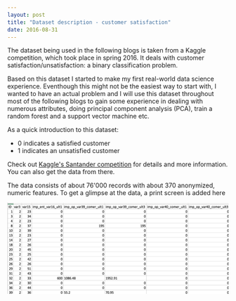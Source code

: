 ```yaml
---
layout: post
title: "Dataset description - customer satisfaction"
date: 2016-08-31
---
```


The dataset being used in the following blogs is taken from a Kaggle competition, which took place in spring 2016. It deals with customer satisfaction/unsatisfaction: a binary classification problem. 

Based on this dataset I started to make my first real-world data science experience. Eventhough this might not be the easiest way to start with, I wanted to have an actual problem and I will use this dataset throughout most of the following blogs to gain some experience in dealing with numerous attributes, doing principal component analysis (PCA), train a random forest and a support vector machine etc. 

As a quick introduction to this dataset:       
     
- 0 indicates a satisfied customer
- 1 indicates an unsatisfied customer      
     
Check out [Kaggle's Santander competition](https://www.kaggle.com/c/santander-customer-satisfaction) for details and more information. You can also get the data from there. 

The data consists of about 76'000 records with about 370 anonymized, numeric features. To get a glimpse at the data, a print screen is added here 

![alt text](/assets/data-excerpt.png "kaggle customer data")


